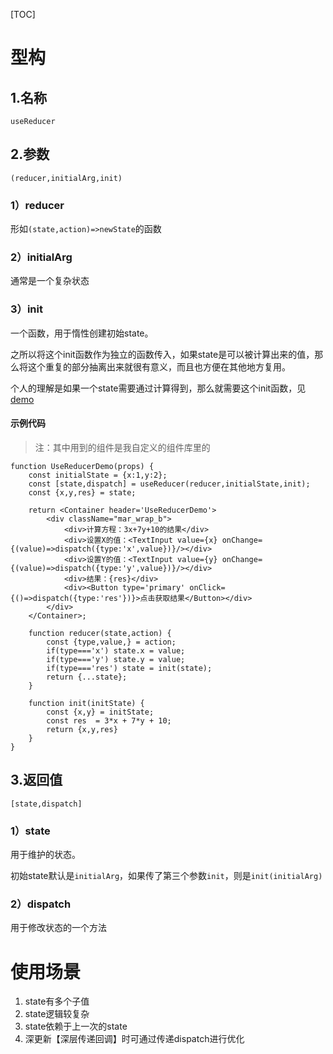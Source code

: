 [TOC]

# 型构
## 1.名称
`useReducer`

## 2.参数
`(reducer,initialArg,init)`

### 1）reducer
形如`(state,action)=>newState`的函数

### 2）initialArg
通常是一个复杂状态

### 3）init
一个函数，用于惰性创建初始state。

之所以将这个init函数作为独立的函数传入，如果state是可以被计算出来的值，那么将这个重复的部分抽离出来就很有意义，而且也方便在其他地方复用。

个人的理解是如果一个state需要通过计算得到，那么就需要这个init函数，见[demo](http://localhost:3020/#/react/base/demo/useReducer)

#### 示例代码
> 注：其中用到的组件是我自定义的组件库里的
```
function UseReducerDemo(props) {
    const initialState = {x:1,y:2};
    const [state,dispatch] = useReducer(reducer,initialState,init);
    const {x,y,res} = state;

    return <Container header='UseReducerDemo'>
        <div className="mar_wrap_b">
            <div>计算方程：3x+7y+10的结果</div>
            <div>设置X的值：<TextInput value={x} onChange={(value)=>dispatch({type:'x',value})}/></div>
            <div>设置Y的值：<TextInput value={y} onChange={(value)=>dispatch({type:'y',value})}/></div>
            <div>结果：{res}</div>
            <div><Button type='primary' onClick={()=>dispatch({type:'res'})}>点击获取结果</Button></div>
        </div>
    </Container>;

    function reducer(state,action) {
        const {type,value,} = action;
        if(type==='x') state.x = value;
        if(type==='y') state.y = value;
        if(type==='res') state = init(state);
        return {...state};
    }

    function init(initState) {
        const {x,y} = initState;
        const res  = 3*x + 7*y + 10;
        return {x,y,res}
    }
}
```

## 3.返回值
`[state,dispatch]`

### 1）state
用于维护的状态。

初始state默认是`initialArg`，如果传了第三个参数`init`，则是`init(initialArg)`

### 2）dispatch
用于修改状态的一个方法

# 使用场景
1. state有多个子值
2. state逻辑较复杂
3. state依赖于上一次的state
4. 深更新【深层传递回调】时可通过传递dispatch进行优化